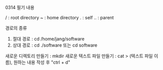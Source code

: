 0314 필기 내용

/ 	: root directory
~ 	: home directory
. 	: self
.. 	: parent

경로의 종류
1. 절대 경로 : cd /home/jang/software
2. 상대 경로 : cd ./software 또는 cd software

새로운 디렉토리 만들기 : mkdir
새로운 텍스트 파일 만들기 : cat > (텍스트 파일 이름), 원하는 내용 작성 후 "ctrl + d"

